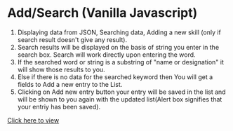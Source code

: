 # Add/Search (Vanilla Javascript)
1) Displaying data from JSON, Searching data, Adding a new skill (only if search result doesn't give any result).
2) Search results will be displayed on the basis of string you enter in the search box. Search will work directly upon entering the word.
3) If the searched word or string is a substring of "name or designation" it will show those results to you.
4) Else if there is no data for the searched keyword then You will get a fields to Add a new entry to the List.
5) Clicking on Add new entry button your entry will be saved in the list and will be shown to you again with the updated list(Alert box signifies that your entriy has been saved).

[Click here to view](https://aby-vanilla-app.netlify.com/)

